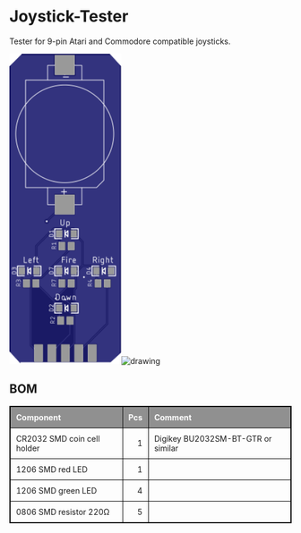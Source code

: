 
# Joystick-Tester
 Tester for 9-pin Atari and Commodore compatible joysticks.
 
 <img src="images/pcb-top.svg" alt="drawing" width="200"/><img src="images/pcb-bottom.svg" alt="drawing" width="200"/>
 
## BOM
 |Component|Pcs |Comment|
 |:--------|---:|:------|
 | CR2032 SMD coin cell holder | 1 | Digikey BU2032SM-BT-GTR or similar|
 | 1206 SMD red LED | 1 | |
 | 1206 SMD green LED | 4 | |
 | 0806 SMD resistor 220Ω | 5 | |
 
 <style>
table{
    border-collapse: collapse;
    border-spacing: 0;
    border:1px solid #000000;
}

th{
	background-color: #909090;
	color: #FFFFFF;
	padding: 10px;
    border:1px solid #000000;
}

td{
	padding: 10px;
    border:1px solid #000000;
}

</style>